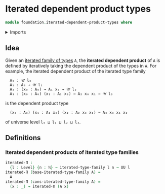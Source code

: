 # Iterated dependent product types

```agda
module foundation.iterated-dependent-product-types where
```

<details><summary>Imports</summary>

```agda
open import elementary-number-theory.natural-numbers

open import foundation.iterated-type-families
open import foundation.universe-levels
```

</details>

## Idea

Given an [iterated family of types](foundation.iterated-type-families.md) `A`,
the **iterated dependent product** of `A` is defined by iteratively taking the
dependent product of the types in `A`. For example, the iterated dependent
product of the iterated type family

```text
  A₀ : 𝒰 l₀
  A₁ : A₀ → 𝒰 l₁
  A₂ : (x₀ : A₀) → A₁ x₀ → 𝒰 l₂
  A₃ : (x₀ : A₀) (x₁ : A₁ x₀) → A₂ x₀ x₁ → 𝒰 l₃
```

is the dependent product type

```text
  (x₀ : A₀) (x₁ : A₁ x₀) (x₂ : A₂ x₀ x₁) → A₃ x₀ x₁ x₂
```

of universe level `l₀ ⊔ l₁ ⊔ l₂ ⊔ l₃`.

## Definitions

### Iterated dependent products of iterated type families

```agda
iterated-Π :
  {l : Level} {n : ℕ} → iterated-type-family l n → UU l
iterated-Π (base-iterated-type-family A) =
  A
iterated-Π (cons-iterated-type-family A) =
  (x : _) → iterated-Π (A x)
```
